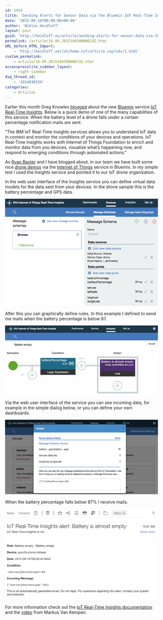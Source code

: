 ```yaml
---
id: 1454
title: 'Sending Alerts for Sensor Data via the Bluemix IoT Real-Time Insights Service'
date: '2015-09-16T00:00:00+00:00'
author: 'Niklas Heidloff'
layout: post
guid: 'http://heidloff.eu/article/sending-alerts-for-sensor-data-via-the-bluemix-iot-real-time-insights-service/'
permalink: /article/16.09.2015104306NHEC8Z.htm/
URL_before_HTML_Import:
    - 'http://heidloff.net/nh/home.nsf/article.xsp?id=/1.html'
custom_permalink:
    - article/16.09.2015104306NHEC8Z.htm/
accesspresslite_sidebar_layout:
    - right-sidebar
dsq_thread_id:
    - '4324830154'
categories:
    - Articles
---
```


 Earlier this month Greg Knowles [blogged](https://developer.ibm.com/bluemix/2015/09/03/iot-real-time-insights/) about the new [Bluemix](https://bluemix.net/) service [IoT Real-Time Insights](https://console.ng.bluemix.net/catalog/iot-real-time-insights/). Below is a quick demo of one of the many capabilities of this service. When the battery level of a drone falls under a certain percentage notification mails are sent.

 “The IBM IoT Real-Time Insights services allows you to understand IoT data in context and monitor the conditions of your devices and operations. IoT Real-Time Insights works with Internet of Things Foundation to enrich and monitor data from you devices, visualize what’s happening now, and respond to emerging conditions through automated actions.”

 As [Ryan Baxter](http://ryanjbaxter.com/2015/07/07/using-bluemix-and-the-ibm-iot-foundation-to-control-a-drone/) and I have blogged about, in our team we have built some nice [drone demos](https://developer.ibm.com/bluemix/2015/07/16/bluemix-selfies-with-drones/) via the [Internet of Things](https://console.ng.bluemix.net/catalog/internet-of-things/) service in Bluemix. In my simple test I used the Insights service and pointed it to our IoT drone organization.

 In the web user interface of the Insights service you can define virtual data models for the data sent from your devices. In the drone sample this is the battery percentage and GPS data.

![image](/assets/img/2015/09/iotinsights1.png)

 After this you can graphically define rules. In this example I defined to send me mails when the battery percentage is below 87.

![image](/assets/img/2015/09/iotinsights2.png)

 Via the web user interface of the service you can see incoming data, for example in the simple dialog below, or you can define your own dashboards.

![image](/assets/img/2015/09/iotinsights3.png)

 When the battery percentage falls below 87% I receive mails.

![image](/assets/img/2015/09/iotinsights4.png)

 For more information check out the [IoT Real-Time Insights documentation](http://www.ng.bluemix.net/docs/services/iotrtinsights/index.html) and the [video](https://www.youtube.com/watch?v=gj8mcn9oWgE) from Markus Van Kempen.